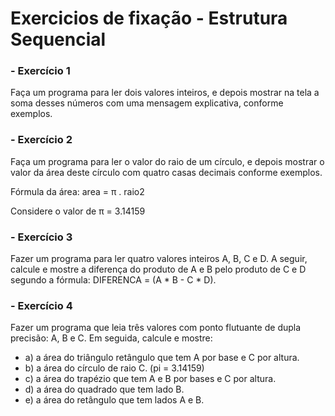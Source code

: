 # Exercicios de fixação - Estrutura Sequencial

### - Exercício 1
Faça um programa para ler dois valores inteiros, e depois mostrar na tela a soma desses números com uma
mensagem explicativa, conforme exemplos.

### - Exercício 2
Faça um programa para ler o valor do raio de um círculo, e depois mostrar o valor da área deste círculo com quatro
casas decimais conforme exemplos.

Fórmula da área: area = π . raio2

Considere o valor de π = 3.14159

### - Exercício 3
Fazer um programa para ler quatro valores inteiros A, B, C e D. A seguir, calcule e mostre a diferença do produto
de A e B pelo produto de C e D segundo a fórmula: DIFERENCA = (A * B - C * D).

### - Exercício 4
Fazer um programa que leia três valores com ponto flutuante de dupla precisão: A, B e C. Em seguida, calcule e
mostre:

- a) a área do triângulo retângulo que tem A por base e C por altura.
- b) a área do círculo de raio C. (pi = 3.14159)
- c) a área do trapézio que tem A e B por bases e C por altura.
- d) a área do quadrado que tem lado B.
- e) a área do retângulo que tem lados A e B.